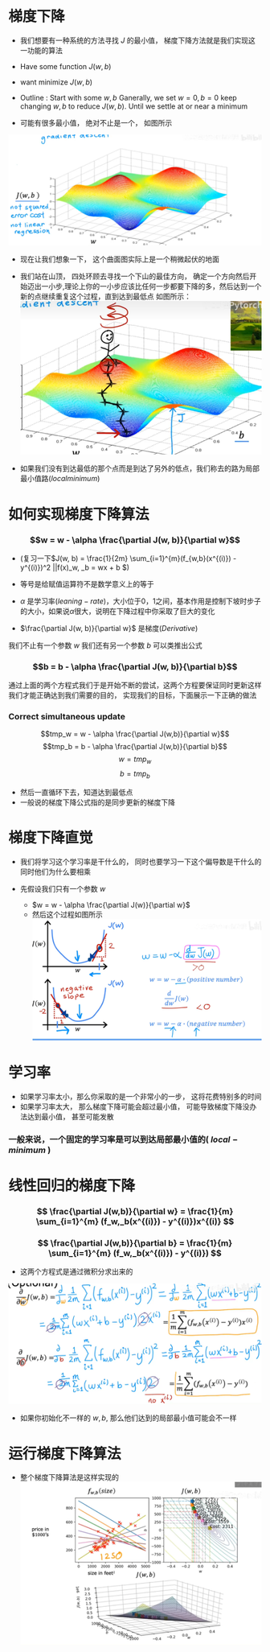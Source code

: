 # 梯度下降

- 我们想要有一种系统的方法寻找 $J$ 的最小值， 梯度下降方法就是我们实现这一功能的算法

- Have some function $J(w, b)$
- want minimize $J(w, b)$
- Outline : Start with some $w, b$
Ganerally, we set $w = 0, b = 0$ 
keep changing $w,b$ to reduce $J(w, b)$. Until we settle at or near a minimum

- 可能有很多最小值， 绝对不止是一个， 如图所示
  
![](../image/线性回归模型/9.png)

- 现在让我们想象一下， 这个曲面图实际上是一个稍微起伏的地面
- 我们站在山顶， 四处环顾去寻找一个下山的最佳方向， 确定一个方向然后开始迈出一小步,理论上你的一小步应该比任何一步都要下降的多，然后达到一个新的点继续重复这个过程，直到达到最低点 如图所示：
![](../image/线性回归模型/10.png)

- 如果我们没有到达最低的那个点而是到达了另外的低点，我们称去的路为局部最小值路($localminimum$)


# 如何实现梯度下降算法

### $$w = w - \alpha \frac{\partial J(w, b)}{\partial w}$$

- (复习一下$J(w, b) = \frac{1}{2m} \sum_{i=1}^{m}(f_{w,b}(x^{(i)}) - y^{(i)})^2 ||f(x)_w, _b = wx + b $)

- 等号是给赋值运算符不是数学意义上的等于
- $\alpha$ 是学习率($leaning -rate$)，大小位于0，1之间，基本作用是控制下坡时步子的大小，如果说$\alpha$很大，说明在下降过程中你采取了巨大的变化
- $\frac{\partial J(w, b)}{\partial w}$ 是梯度($Derivative$)

我们不止有一个参数 $w$ 我们还有另一个参数 $b$ 可以类推出公式

### $$b = b - \alpha \frac{\partial J(w, b)}{\partial b}$$

通过上面的两个方程式我们于是开始不断的尝试，这两个方程要保证同时更新这样我们才能正确达到我们需要的目的， 实现我们的目标，下面展示一下正确的做法

### Correct simultaneous update

$$tmp_w = w - \alpha \frac{\partial J(w,b)}{\partial w}$$ $$tmp_b = b - \alpha \frac{\partial J(w,b)}{\partial b}$$$$w = tmp_w$$$$b = tmp_b$$

- 然后一直循环下去，知道达到最低点
- 一般说的梯度下降公式指的是同步更新的梯度下降

# 梯度下降直觉

- 我们将学习这个学习率是干什么的， 同时也要学习一下这个偏导数是干什么的同时他们为什么要相乘

- 先假设我们只有一个参数 $w$
  - $w = w - \alpha \frac{\partial J(w)}{\partial w}$
  - 然后这个过程如图所示
![](../image/线性回归模型/11.png)

# 学习率

- 如果学习率太小，那么你采取的是一个非常小的一步， 这将花费特别多的时间
- 如果学习率太大， 那么梯度下降可能会超过最小值， 可能导致梯度下降没办法达到最小值， 甚至可能发散

### 一般来说，一个固定的学习率是可以到达局部最小值的( $local-minimum$ )

# 线性回归的梯度下降

### $$ \frac{\partial J(w,b)}{\partial w} = \frac{1}{m} \sum_{i=1}^{m} (f_w,_b(x^{(i)}) - y^{(i)})x^{(i)} $$
### $$ \frac{\partial J(w,b)}{\partial b} = \frac{1}{m} \sum_{i=1}^{m} (f_w,_b(x^{(i)}) - y^{(i)}) $$

- 这两个方程式是通过微积分求出来的

![](../image/线性回归模型/12.png)

- 如果你初始化不一样的 $w,b$, 那么他们达到的局部最小值可能会不一样

# 运行梯度下降算法

- 整个梯度下降算法是这样实现的
![](../image/线性回归模型/13.png)
